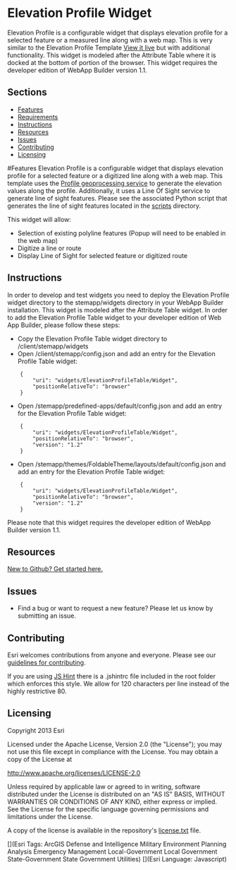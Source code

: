 Elevation Profile Widget
==========================

Elevation Profile is a configurable widget that displays elevation profile for a selected feature or a measured line along with a web map. This is very similar to the Elevation Profile Template [View it live](http://www.arcgis.com/apps/Elevations/index.html?webmap=8dd583ea3de64e40b92ea5a261d0c6c8) but with additional functionality. This widget is modeled after the Attribute Table where it is docked at the bottom of portion of the browser. This widget requires the developer edition of WebApp Builder version 1.1.

## Sections
* [Features](#features)
* [Requirements](#requirements)
* [Instructions](#instructions)
* [Resources](#resources)
* [Issues](#issues)
* [Contributing](#contributing)
* [Licensing](#licensing)

#Features
Elevation Profile is a configurable widget that displays elevation profile for a selected feature or a digitized line along with a web map. This template uses the [Profile geoprocessing service](http://www.arcgis.com/home/item.html?id=3300cfc33ca74a9fac69d2e0f4ea46e5) to generate the elevation values along the profile. Additionally, it uses a Line Of Sight service to generate line of sight features. Please see the associated Python script that generates the line of sight features located in the [scripts](https://github.com/kgonzago/solutions-webappbuilder-widgets/tree/master/ElevationProfileTable/scripts) directory.

This widget will allow:

* Selection of existing polyline features (Popup will need to be enabled in the web map)
* Digitize a line or route
* Display Line of Sight for selected feature or digitized route


## Instructions
In order to develop and test widgets you need to deploy the Elevation Profile widget directory to the stemapp/widgets directory in your WebApp Builder installation. This widget is modeled after the Attribute Table widget. In order to add the Elevation Profile Table widget to your developer edition of Web App Builder, please follow these steps:

* Copy the Elevation Profile Table widget directory to <Web App Builder location>/client/stemapp/widgets
* Open <Web App Builder location>/client/stemapp/config.json and add an entry for the Elevation Profile Table widget:
``` 
    {
        "uri": "widgets/ElevationProfileTable/Widget",
        "positionRelativeTo": "browser"
    }
```
* Open <Web App Builder location>/stemapp/predefined-apps/default/config.json and add an entry for the Elevation Profile Table widget:
```
    {
    	"uri": "widgets/ElevationProfileTable/Widget",
    	"positionRelativeTo": "browser",
    	"version": "1.2"
    }
```
* Open <Web App Builder location>/stemapp/themes/FoldableTheme/layouts/default/config.json and add an entry for the Elevation Profile Table widget:
```
    {
    	"uri": "widgets/ElevationProfileTable/Widget",
    	"positionRelativeTo": "browser",
    	"version": "1.2"
    }
```

Please note that this widget requires the developer edition of WebApp Builder version 1.1.


## Resources
[New to Github? Get started here.](https://github.com/)

## Issues
* Find a bug or want to request a new feature?  Please let us know by submitting an issue.

## Contributing
Esri welcomes contributions from anyone and everyone. Please see our [guidelines for contributing](https://github.com/esri/contributing).

If you are using [JS Hint](http://http://www.jshint.com/) there is a .jshintrc file included in the root folder which enforces this style.
We allow for 120 characters per line instead of the highly restrictive 80.

## Licensing
Copyright 2013 Esri

Licensed under the Apache License, Version 2.0 (the "License");
you may not use this file except in compliance with the License.
You may obtain a copy of the License at

   http://www.apache.org/licenses/LICENSE-2.0

Unless required by applicable law or agreed to in writing, software
distributed under the License is distributed on an "AS IS" BASIS,
WITHOUT WARRANTIES OR CONDITIONS OF ANY KIND, either express or implied.
See the License for the specific language governing permissions and
limitations under the License.

A copy of the license is available in the repository's
[license.txt](license.txt) file.

[](Esri Tags: ArcGIS Defense and Intelligence Military Environment Planning Analysis Emergency Management Local-Government Local Government State-Government State Government Utilities)
[](Esri Language: Javascript)